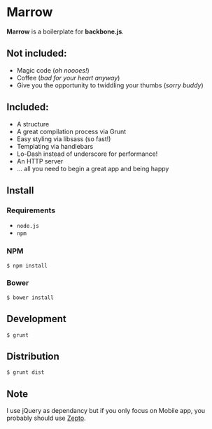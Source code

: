 # Marrow

**Marrow** is a boilerplate for **backbone.js**.

## Not included:

- Magic code (*oh noooes!*)
- Coffee (*bad for your heart anyway*)
- Give you the opportunity to twiddling your thumbs (*sorry buddy*)

## Included:

- A structure
- A great compilation process via Grunt
- Easy styling via libsass (so fast!)
- Templating via handlebars
- Lo-Dash instead of underscore for performance!
- An HTTP server
- ... all you need to begin a great app and being happy

## Install

### Requirements

- ```node.js```
- ```npm```

### NPM

``` $ npm install ```

### Bower

``` $ bower install ```

## Development

```
$ grunt
```

## Distribution

```
$ grunt dist
```

## Note

I use jQuery as dependancy but if you only focus on Mobile app, you probably should use [Zepto](http://zeptojs.com/).
